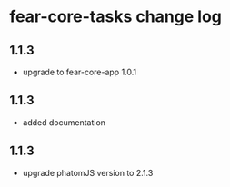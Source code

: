 # fear-core-tasks change log

## 1.1.3

- upgrade to fear-core-app 1.0.1

## 1.1.3

- added documentation

## 1.1.3

- upgrade phatomJS version to 2.1.3